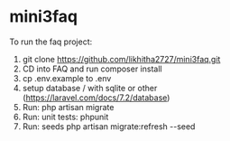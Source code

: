 # mini3faq

To run the faq project:

1. git clone https://github.com/likhitha2727/mini3faq.git
2. CD into FAQ and run composer install
3. cp .env.example to .env
4. setup database / with sqlite or other (https://laravel.com/docs/7.2/database)
5. Run: php artisan migrate
6.  Run: unit tests: phpunit
7. Run: seeds php artisan migrate:refresh --seed
